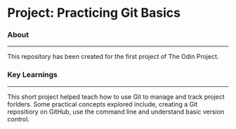 # Project: Practicing Git Basics


### About
***
This repository has been created for the first project of The Odin Project. 

### Key Learnings
***
This short project helped teach how to use Git to manage and track project forlders. Some practical concepts explored include, creating a Git repositiory on GitHub, use the command line and understand basic version control. 
